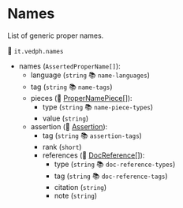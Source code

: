 # Names

List of generic proper names.

🔑 `it.vedph.names`

- names (`AssertedProperName[]`):
  - language (`string` 📚 `name-languages`)
  - tag (`string` 📚 `name-tags`)
  - pieces (🧱 [ProperNamePiece[]](https://github.com/vedph/cadmus-bricks/blob/master/docs/proper-name-piece.md)):
    - type (`string` 📚 `name-piece-types`)
    - value (`string`)
  - assertion (🧱 [Assertion](https://github.com/vedph/cadmus-bricks/blob/master/docs/assertion.md)):
    - tag (`string` 📚 `assertion-tags`)
    - rank (`short`)
    - references (🧱 [DocReference[]](https://github.com/vedph/cadmus-bricks/blob/master/docs/doc-reference.md)):
      - type (`string` 📚 `doc-reference-types`)
      - tag (`string` 📚 `doc-reference-tags`)
      - citation (`string`)
      - note (`string`)
